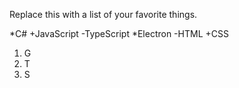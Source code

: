Replace this with a list of your favorite things.

*C#
+JavaScript
-TypeScript
*Electron
-HTML
+CSS

1. G
2. T
3. S
